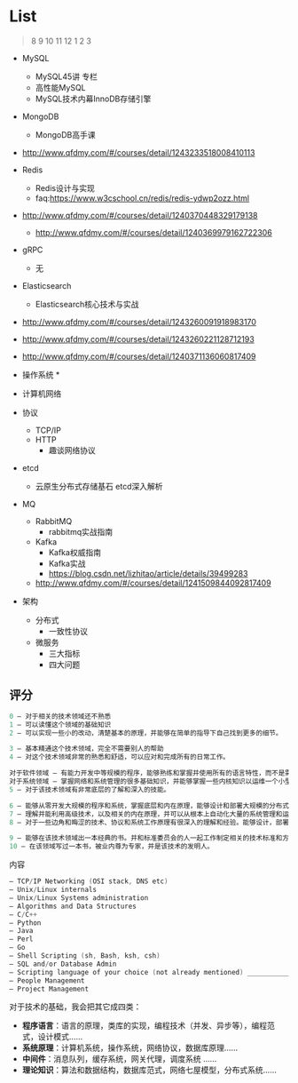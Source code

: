 # List

> 8 9 10 11 12 1 2 3

* MySQL
  * MySQL45讲 专栏
  * 高性能MySQL
  * MySQL技术内幕InnoDB存储引擎

* MongoDB
  * MongoDB高手课
* http://www.qfdmy.com/#/courses/detail/1243233518008410113
  
* Redis
  * Redis设计与实现
  * faq:https://www.w3cschool.cn/redis/redis-ydwp2ozz.html
* http://www.qfdmy.com/#/courses/detail/1240370448329179138
  * http://www.qfdmy.com/#/courses/detail/1240369979162722306
  
* gRPC
  * 无
* Elasticsearch
  *  Elasticsearch核心技术与实战
*  http://www.qfdmy.com/#/courses/detail/1243260091918983170
  *  http://www.qfdmy.com/#/courses/detail/1243260221128712193
  *  http://www.qfdmy.com/#/courses/detail/1240371136060817409
  
* 操作系统
  * 

* 计算机网络

* 协议
  * TCP/IP
  * HTTP
    * 趣谈网络协议
* etcd
  * 云原生分布式存储基石 etcd深入解析
* MQ
  * RabbitMQ
    * rabbitmq实战指南
  * Kafka
    * Kafka权威指南
    * Kafka实战
    * https://blog.csdn.net/lizhitao/article/details/39499283
  * http://www.qfdmy.com/#/courses/detail/1241509844092817409
  
* 架构
  * 分布式
    * 一致性协议
  * 微服务
    * 三大指标
    * 四大问题



## 评分

```go
0 – 对于相关的技术领域还不熟悉
1 – 可以读懂这个领域的基础知识
2 – 可以实现一些小的改动，清楚基本的原理，并能够在简单的指导下自己找到更多的细节。

3 – 基本精通这个技术领域，完全不需要别人的帮助
4 – 对这个技术领域非常的熟悉和舒适，可以应对和完成所有的日常工作。

对于软件领域 – 有能力开发中等规模的程序，能够熟练和掌握并使用所有的语言特性，而不是需要翻书，并且能够找到所有的冷知识。
对于系统领域 – 掌握网络和系统管理的很多基础知识，并能够掌握一些内核知识以运维一个小型的网络系统，包括恢复、调试和能解决一些不常见的故障。
5 – 对于该技术领域有非常底层的了解和深入的技能。

6 – 能够从零开发大规模的程序和系统，掌握底层和内在原理，能够设计和部署大规模的分布式系统架构
7 – 理解并能利用高级技术，以及相关的内在原理，并可以从根本上自动化大量的系统管理和运维工作。
8 – 对于一些边角和晦涩的技术、协议和系统工作原理有很深入的理解和经验。能够设计，部署并负责非常关键以及规模很大的基础设施，并能够构建相应的自动化设施

9 – 能够在该技术领域出一本经典的书。并和标准委员会的人一起工作制定相关的技术标准和方法。
10 – 在该领域写过一本书，被业内尊为专家，并是该技术的发明人。
```



内容

```go
– TCP/IP Networking (OSI stack, DNS etc)
– Unix/Linux internals
– Unix/Linux Systems administration
– Algorithms and Data Structures
– C/C++
– Python
– Java
– Perl
– Go
– Shell Scripting (sh, Bash, ksh, csh)
– SQL and/or Database Admin
– Scripting language of your choice (not already mentioned) _____________
– People Management
– Project Management
```

对于技术的基础，我会把其它成四类：

- **程序语言**：语言的原理，类库的实现，编程技术（并发、异步等），编程范式，设计模式……
- **系统原理**：计算机系统，操作系统，网络协议，数据库原理……
- **中间件**：消息队列，缓存系统，网关代理，调度系统 ……
- **理论知识**：算法和数据结构，数据库范式，网络七屋模型，分布式系统……